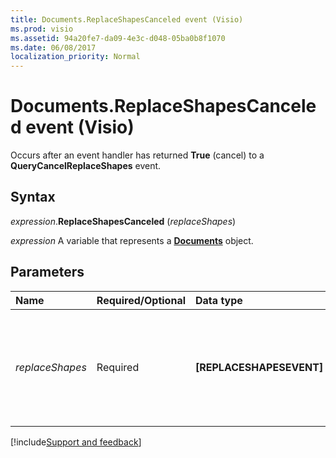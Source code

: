 ```yaml
---
title: Documents.ReplaceShapesCanceled event (Visio)
ms.prod: visio
ms.assetid: 94a20fe7-da09-4e3c-d048-05ba0b8f1070
ms.date: 06/08/2017
localization_priority: Normal
---
```



# Documents.ReplaceShapesCanceled event (Visio)

Occurs after an event handler has returned  **True** (cancel) to a **QueryCancelReplaceShapes** event.


## Syntax

_expression_.**ReplaceShapesCanceled** (_replaceShapes_)

_expression_ A variable that represents a **[Documents](Visio.Documents.md)** object.


## Parameters

|Name|Required/Optional|Data type|Description|
|:-----|:-----|:-----|:-----|
| _replaceShapes_|Required|**[REPLACESHAPESEVENT]**|An object whose properties return information about the shape-replacement operation.|



[!include[Support and feedback](~/includes/feedback-boilerplate.md)]